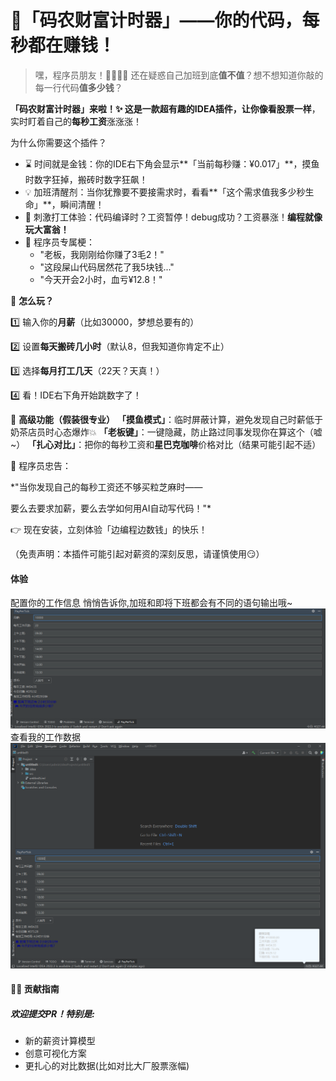 # 💸「码农财富计时器」——你的代码，每秒都在赚钱！

> 嘿，程序员朋友！👨‍💻👩‍💻 还在疑惑自己加班到底**值不值**？想不想知道你敲的每一行代码**值多少钱**？

**「码农财富计时器」**来啦！✨ 这是一款超有趣的IDEA插件，让你**像看股票一样**，实时盯着自己的**每秒工资**涨涨涨！

为什么你需要这个插件？
* ⌛ 时间就是金钱：你的IDE右下角会显示**「当前每秒赚：¥0.017」**，摸鱼时数字狂掉，搬砖时数字狂飙！
* 💡 加班清醒剂：当你犹豫要不要接需求时，看看**「这个需求值我多少秒生命」**，瞬间清醒！
* 🎢 刺激打工体验：代码编译时？工资暂停！debug成功？工资暴涨！**编程就像玩大富翁！**
* 🤣 程序员专属梗：
  - "老板，我刚刚给你赚了3毛2！"
  - "这段屎山代码居然花了我5块钱..."
  - "今天开会2小时，血亏¥12.8！"

🚀 **怎么玩？** 

1️⃣ 输入你的**月薪**（比如30000，梦想总要有的）

2️⃣ 设置**每天搬砖几小时**（默认8，但我知道你肯定不止）

3️⃣ 选择**每月打工几天**（22天？天真！）

4️⃣ 看！IDE右下角开始跳数字了！

🤑 **高级功能（假装很专业）**
**「摸鱼模式」**：临时屏蔽计算，避免发现自己时薪低于奶茶店员时心态爆炸💥
**「老板键」**：一键隐藏，防止路过同事发现你在算这个（嘘~）
**「扎心对比」**：把你的每秒工资和**星巴克咖啡**价格对比（结果可能引起不适）

📢 程序员忠告：

*"当你发现自己的每秒工资还不够买粒芝麻时——

要么去要求加薪，要么去学如何用AI自动写代码！"*

👉 现在安装，立刻体验「边编程边数钱」的快乐！

（免责声明：本插件可能引起对薪资的深刻反思，请谨慎使用😏）
#### 体验
配置你的工作信息 悄悄告诉你,加班和即将下班都会有不同的语句输出哦~
![配置](img/1.png)
查看我的工作数据
![查看](img/3.png)

#### 🧑‍💻 贡献指南
##### 欢迎提交PR！特别是:
* 新的薪资计算模型
* 创意可视化方案
* 更扎心的对比数据(比如对比大厂股票涨幅)
